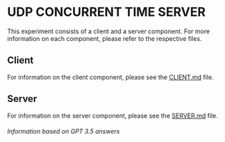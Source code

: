 # UDP CONCURRENT TIME SERVER

This experiment consists of a client and a server component. For more information on each component, please refer to the respective files.

## Client
For information on the client component, please see the [CLIENT.md](./CLIENT.md) file.

## Server
For information on the server component, please see the [SERVER.md](./SERVER.md) file.

###### Information based on GPT 3.5 answers